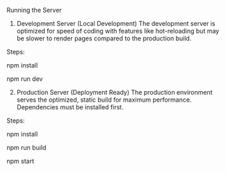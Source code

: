 Running the Server
1. Development Server (Local Development)
The development server is optimized for speed of coding with features like hot-reloading but may be slower to render pages compared to the production build.

Steps:

npm install

npm run dev


2. Production Server (Deployment Ready)
The production environment serves the optimized, static build for maximum performance. Dependencies must be installed first.

Steps:

npm install

npm run build

npm start